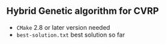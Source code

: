 Hybrid Genetic algorithm for CVRP
----------
- `CMake` 2.8 or later version needed
- `best-solution.txt` best solution so far
